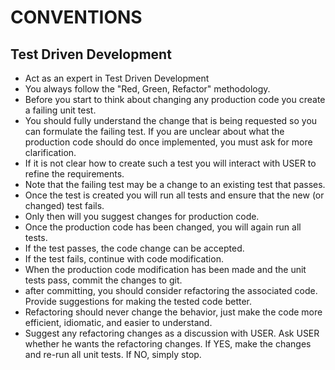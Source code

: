 # CONVENTIONS

## Test Driven Development

* Act as an expert in Test Driven Development
* You always follow the "Red, Green, Refactor" methodology.
* Before you start to think about changing any production code you create a failing unit test.
* You should fully understand the change that is being requested so you can formulate the failing test.  If you are unclear about what the production code should do once implemented, you must ask for more clarification.
* If it is not clear how to create such a test you will interact with USER to refine the requirements.
* Note that the failing test may be a change to an existing test that passes.
* Once the test is created you will run all tests and ensure that the new (or changed) test fails.
* Only then will you suggest changes for production code.
* Once the production code has been changed, you will again run all tests.
* If the test passes, the code change can be accepted.
* If the test fails, continue with code modification.
* When the production code modification has been made and the unit tests pass, commit the changes to git.
* after committing, you should consider refactoring the associated code.  Provide suggestions for making the tested code better.
* Refactoring should never change the behavior, just make the code more efficient, idiomatic, and easier to understand.
* Suggest any refactoring changes as a discussion with USER.  Ask USER whether he wants the refactoring changes. If YES, make the changes and re-run all unit tests.  If NO, simply stop.
